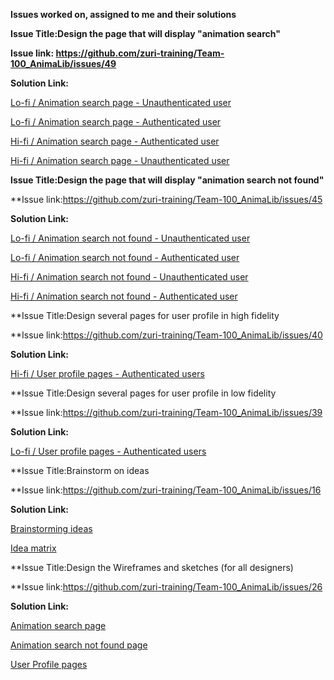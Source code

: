 **Issues worked on, assigned to me and their solutions**

**Issue Title:Design the page that will display "animation search"**

**Issue link: https://github.com/zuri-training/Team-100_AnimaLib/issues/49**

**Solution Link:**

[Lo-fi / Animation search page - Unauthenticated user](https://www.figma.com/file/VLaolzmNxT8lx7uBMsYVMz/Team-100_AnimaLib?node-id=2922%3A22300)

[Lo-fi / Animation search page - Authenticated user](https://www.figma.com/file/VLaolzmNxT8lx7uBMsYVMz/Team-100_AnimaLib?node-id=2882%3A31098)

[Hi-fi / Animation search page - Authenticated user](https://www.figma.com/file/VLaolzmNxT8lx7uBMsYVMz/Team-100_AnimaLib?node-id=2712%3A115033)

[Hi-fi / Animation search page - Unauthenticated user](https://www.figma.com/file/VLaolzmNxT8lx7uBMsYVMz/Team-100_AnimaLib?node-id=2753%3A54907)

**Issue Title:Design the page that will display "animation search not found"**

**Issue link:https://github.com/zuri-training/Team-100_AnimaLib/issues/45

**Solution Link:**

[Lo-fi / Animation search not found - Unauthenticated user](https://www.figma.com/file/VLaolzmNxT8lx7uBMsYVMz/Team-100_AnimaLib?node-id=2882%3A24355)

[Lo-fi / Animation search not found - Authenticated user](https://www.figma.com/file/VLaolzmNxT8lx7uBMsYVMz/Team-100_AnimaLib?node-id=2882%3A31083)

[Hi-fi / Animation search not found - Unauthenticated user](https://www.figma.com/file/VLaolzmNxT8lx7uBMsYVMz/Team-100_AnimaLib?node-id=2712%3A114847)

[Hi-fi / Animation search not found - Authenticated user](https://www.figma.com/file/VLaolzmNxT8lx7uBMsYVMz/Team-100_AnimaLib?node-id=2753%3A55293)

**Issue Title:Design several pages for user profile in high fidelity

**Issue link:https://github.com/zuri-training/Team-100_AnimaLib/issues/40

**Solution Link:**

[Hi-fi / User profile pages - Authenticated users](https://www.figma.com/file/VLaolzmNxT8lx7uBMsYVMz/Team-100_AnimaLib?node-id=2712%3A29511)

**Issue Title:Design several pages for user profile in low fidelity

**Issue link:https://github.com/zuri-training/Team-100_AnimaLib/issues/39

**Solution Link:**

[Lo-fi / User profile pages - Authenticated users](https://www.figma.com/file/VLaolzmNxT8lx7uBMsYVMz/Team-100_AnimaLib?node-id=2678%3A65859)

**Issue Title:Brainstorm on ideas

**Issue link:https://github.com/zuri-training/Team-100_AnimaLib/issues/16

**Solution Link:**

[Brainstorming ideas](https://www.figma.com/file/VLaolzmNxT8lx7uBMsYVMz/Team-100_AnimaLib?node-id=2880%3A27332)

[Idea matrix](https://www.figma.com/file/VLaolzmNxT8lx7uBMsYVMz/Team-100_AnimaLib?node-id=2730%3A47674)

**Issue Title:Design the Wireframes and sketches (for all designers)

**Issue link:https://github.com/zuri-training/Team-100_AnimaLib/issues/26

**Solution Link:**

[Animation search page](https://www.figma.com/file/VLaolzmNxT8lx7uBMsYVMz/Team-100_AnimaLib?node-id=2882%3A26110)

[Animation search not found page](https://www.figma.com/file/VLaolzmNxT8lx7uBMsYVMz/Team-100_AnimaLib?node-id=2882%3A26051)

[User Profile pages](https://www.figma.com/file/VLaolzmNxT8lx7uBMsYVMz/Team-100_AnimaLib?node-id=2678%3A65859)
